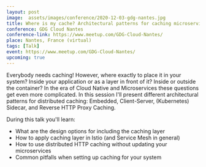 ```yaml
---
layout: post
image:  assets/images/conference/2020-12-03-gdg-nantes.jpg
title: Where is my cache? Architectural patterns for caching microservices by example
conference: GDG Cloud Nantes
conference-link: https://www.meetup.com/GDG-Cloud-Nantes/
place: Nantes, France (virtual)
tags: [Talk]
event: https://www.meetup.com/GDG-Cloud-Nantes/
upcoming: true
---
```


Everybody needs caching! However, where exactly to place it in your system? Inside your application or as a layer in front of it? Inside or outside the container? In the era of Cloud Native and Microservices these questions get even more complicated. In this session I'll present different architectural patterns for distributed caching: Embedded, Client-Server, (Kubernetes) Sidecar, and Reverse HTTP Proxy Caching.

During this talk you'll learn:
- What are the design options for including the caching layer
- How to apply caching layer in Istio (and Service Mesh in general)
- How to use distributed HTTP caching without updating your microservices
- Common pitfalls when setting up caching for your system
